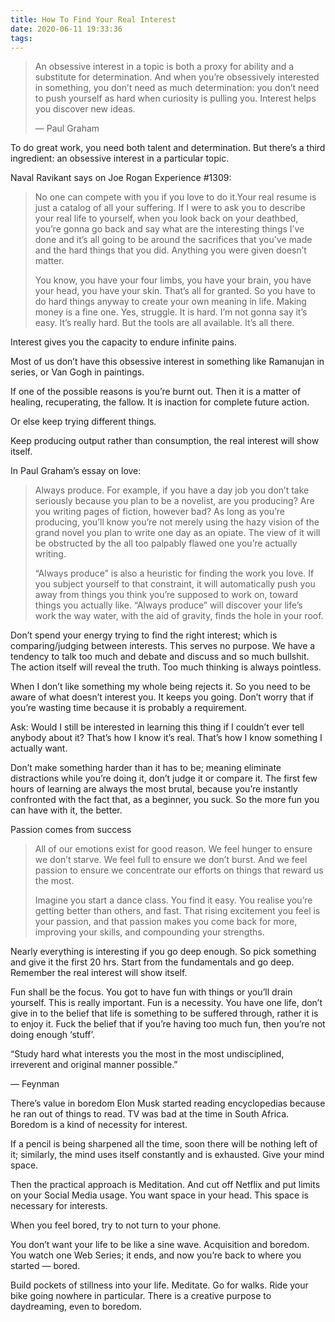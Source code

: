```yaml
---
title: How To Find Your Real Interest
date: 2020-06-11 19:33:36
tags:
---
```

<blockquote>An obsessive interest in a topic is both a proxy for ability and a substitute for determination. And when you’re obsessively interested in something, you don’t need as much determination: you don’t need to push yourself as hard when curiosity is pulling you.
<!-- more -->
Interest helps you discover new ideas.

— Paul Graham</blockquote>

To do great work, you need both talent and determination. But there’s a third ingredient: an obsessive interest in a particular topic.

Naval Ravikant says on Joe Rogan Experience #1309:

<blockquote>No one can compete with you if you love to do it.Your real resume is just a catalog of all your suffering. If I were to ask you to describe your real life to yourself, when you look back on your deathbed, you’re gonna go back and say what are the interesting things I’ve done and it’s all going to be around the sacrifices that you’ve made and the hard things that you did. Anything you were given doesn’t matter.

You know, you have your four limbs, you have your brain, you have your head, you have your skin. That’s all for granted. So you have to do hard things anyway to create your own meaning in life. Making money is a fine one. Yes, struggle. It is hard. I’m not gonna say it’s easy. It’s really hard. But the tools are all available. It’s all there.</blockquote>

Interest gives you the capacity to endure infinite pains.

Most of us don’t have this obsessive interest in something like Ramanujan in series, or Van Gogh in paintings.

If one of the possible reasons is you’re burnt out. Then it is a matter of healing, recuperating, the fallow. It is inaction for complete future action.

Or else keep trying different things.

Keep producing output rather than consumption, the real interest will show itself.

In Paul Graham’s essay on love:

<blockquote>Always produce. For example, if you have a day job you don’t take seriously because you plan to be a novelist, are you producing? Are you writing pages of fiction, however bad? As long as you’re producing, you’ll know you’re not merely using the hazy vision of the grand novel you plan to write one day as an opiate. The view of it will be obstructed by the all too palpably flawed one you’re actually writing.

“Always produce” is also a heuristic for finding the work you love. If you subject yourself to that constraint, it will automatically push you away from things you think you’re supposed to work on, toward things you actually like. “Always produce” will discover your life’s work the way water, with the aid of gravity, finds the hole in your roof.</blockquote>

Don’t spend your energy trying to find the right interest; which is comparing/judging between interests. This serves no purpose. We have a tendency to talk too much and debate and discuss and so much bullshit. The action itself will reveal the truth. Too much thinking is always pointless.

When I don’t like something my whole being rejects it. So you need to be aware of what doesn’t interest you. It keeps you going. Don’t worry that if you’re wasting time because it is probably a requirement.

Ask: Would I still be interested in learning this thing if I couldn’t ever tell anybody about it? That’s how I know it’s real. That’s how I know something I actually want.

Don’t make something harder than it has to be; meaning eliminate distractions while you’re doing it, don’t judge it or compare it. The first few hours of learning are always the most brutal, because you’re instantly confronted with the fact that, as a beginner, you suck. So the more fun you can have with it, the better.

Passion comes from success
<blockquote>All of our emotions exist for good reason. We feel hunger to ensure we don’t starve. We feel full to ensure we don’t burst. And we feel passion to ensure we concentrate our efforts on things that reward us the most.

Imagine you start a dance class. You find it easy. You realise you’re getting better than others, and fast. That rising excitement you feel is your passion, and that passion makes you come back for more, improving your skills, and compounding your strengths.</blockquote>

Nearly everything is interesting if you go deep enough. So pick something and give it the first 20 hrs. Start from the fundamentals and go deep. Remember the real interest will show itself.

Fun shall be the focus.
You got to have fun with things or you’ll drain yourself. This is really important. Fun is a necessity. You have one life, don’t give in to the belief that life is something to be suffered through, rather it is to enjoy it. Fuck the belief that if you’re having too much fun, then you’re not doing enough ‘stuff’.

“Study hard what interests you the most in the most undisciplined, irreverent and original manner possible.”

— Feynman

There’s value in boredom
Elon Musk started reading encyclopedias because he ran out of things to read. TV was bad at the time in South Africa. Boredom is a kind of necessity for interest.

If a pencil is being sharpened all the time, soon there will be nothing left of it; similarly, the mind uses itself constantly and is exhausted. Give your mind space.

Then the practical approach is Meditation. And cut off Netflix and put limits on your Social Media usage. You want space in your head. This space is necessary for interests.

When you feel bored, try to not turn to your phone.

You don’t want your life to be like a sine wave. Acquisition and boredom. You watch one Web Series; it ends, and now you’re back to where you started — bored.

Build pockets of stillness into your life. Meditate. Go for walks. Ride your bike going nowhere in particular. There is a creative purpose to daydreaming, even to boredom.